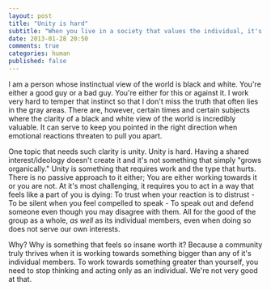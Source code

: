 ```yaml
---
layout: post
title: "Unity is hard"
subtitle: "When you live in a society that values the individual, it's hard to "
date: 2013-01-28 20:50
comments: true
categories: human
published: false
---
```

I am a person whose instinctual view of the world is black and white. You're either a good guy or a bad guy. You're either for this or against it. I work very hard to temper that instinct so that I don't miss the truth that often lies in the gray areas. There are, however, certain times and certain subjects where the clarity of a black and white view of the world is incredibly valuable. It can serve to keep you pointed in the right direction when emotional reactions threaten to pull you apart.

One topic that needs such clarity is unity. Unity is hard. Having a shared interest/ideology doesn't create it and it's not something that simply "grows organically." Unity is something that requires work and the type that hurts. There is no passive approach to it either; You are either working towards it or you are not. At it's most challenging, it requires you to act in a way that feels like a part of you is dying: To trust when your reaction is to distrust - To be silent when you feel compelled to speak - To speak out and defend someone even though you may disagree with them. All for the good of the group as a whole, *as well* as its individual members, even when doing so does not serve our own interests.

Why? Why is something that feels so insane worth it?  Because a community truly thrives when it is working towards something bigger than any of it's individual members. To work towards something greater than yourself, you need to stop thinking and acting only as an individual. We're not very good at that.
